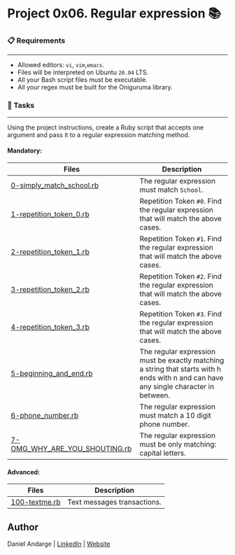 # Project 0x06. Regular expression 📚

### 📋 Requirements
***
* Allowed editors: `vi`, `vim`,`emacs`.
* Files will be interpreted on Ubuntu `20.04` LTS.
* All your Bash script files must be executable.
* All your regex must be built for the Oniguruma library.

### 🎯 Tasks
***

Using the project instructions, create a Ruby script that accepts one argument and pass it to a regular expression matching method.

#### Mandatory:
| Files | Description |
| --- | --- |
| [0-simply_match_school.rb](https://github.com/Daniel-Andarge/alx-system_engineering-devops/blob/main/0x06-regular_expressions/) | The regular expression must match `School`. |
| [1-repetition_token_0.rb](https://github.com/Daniel-Andarge/alx-system_engineering-devops/blob/main/0x06-regular_expressions/1-repetition_token_0.rb) | Repetition Token `#0`. Find the regular expression that will match the above cases. |
| [2-repetition_token_1.rb](https://github.com/Daniel-Andarge/alx-system_engineering-devops/blob/main/0x06-regular_expressions/2-repetition_token_1.rb) | Repetition Token `#1`. Find the regular expression that will match the above cases. |
| [3-repetition_token_2.rb](https://github.com/Daniel-Andarge/alx-system_engineering-devops/blob/main/0x06-regular_expressions/3-repetition_token_2.rb) | Repetition Token `#2`. Find the regular expression that will match the above cases. |
| [4-repetition_token_3.rb](https://github.com/Daniel-Andarge/alx-system_engineering-devops/blob/main/0x06-regular_expressions/4-repetition_token_3.rb) | Repetition Token `#3`. Find the regular expression that will match the above cases. |
| [5-beginning_and_end.rb](https://github.com/Daniel-Andarge/alx-system_engineering-devops/blob/main/0x06-regular_expressions/5-beginning_and_end.rb) | The regular expression must be exactly matching a string that starts with h ends with n and can have any single character in between. |
| [6-phone_number.rb](https://github.com/Daniel-Andarge/alx-system_engineering-devops/blob/main/0x06-regular_expressions/6-phone_number.rb) | The regular expression must match a 10 digit phone number. |
| [7-OMG_WHY_ARE_YOU_SHOUTING.rb](https://github.com/Daniel-Andarge/alx-system_engineering-devops/blob/main/0x06-regular_expressions/7-OMG_WHY_ARE_YOU_SHOUTING.rb) | The regular expression must be only matching: capital letters. |

#### Advanced:
| Files | Description |
| --- | --- |
| [100-textme.rb](https://github.com/Daniel-Andarge/alx-system_engineering-devops/blob/main/0x06-regular_expressions/100-textme.rb) | Text messages transactions. |

## Author
Daniel Andarge | [LinkedIn](https://www.linkedin.com/in/danielandarge/) | [Website](https://danielandargei.com/)
